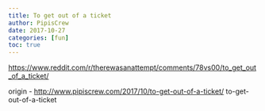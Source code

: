 ```yaml
---
title: To get out of a ticket
author: PipisCrew
date: 2017-10-27
categories: [fun]
toc: true
---
```


https://www.reddit.com/r/therewasanattempt/comments/78vs00/to_get_out_of_a_ticket/

origin - http://www.pipiscrew.com/2017/10/to-get-out-of-a-ticket/ to-get-out-of-a-ticket